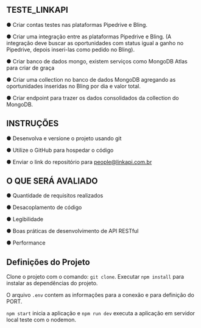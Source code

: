 ## TESTE_LINKAPI

● Criar contas testes nas plataformas Pipedrive e Bling.

● Criar uma integração entre as plataformas Pipedrive e Bling. (A integração deve buscar as oportunidades com status igual a ganho no Pipedrive, depois inseri-las como pedido no Bling).

● Criar banco de dados mongo, existem serviços como MongoDB Atlas para criar de graça

● Criar uma collection no banco de dados MongoDB agregando as oportunidades inseridas no Bling por dia e valor total.

● Criar endpoint para trazer os dados consolidados da collection do MongoDB.



## INSTRUÇÕES

● Desenvolva e versione o projeto usando git

● Utilize o GitHub para hospedar o código

● Enviar o link do repositório para people@linkapi.com.br



## O QUE SERÁ AVALIADO

● Quantidade de requisitos realizados

● Desacoplamento de código

● Legibilidade

● Boas práticas de desenvolvimento de API RESTful

● Performance 

## Definições do Projeto
Clone o projeto com o comando: `git clone`.
Executar `npm install` para instalar as dependências do projeto.

O arquivo `.env` contem as informações para a conexão e para definição do PORT.

`npm start` inicia a aplicação e `npm run dev` executa a aplicação em servidor local teste com o nodemon.



